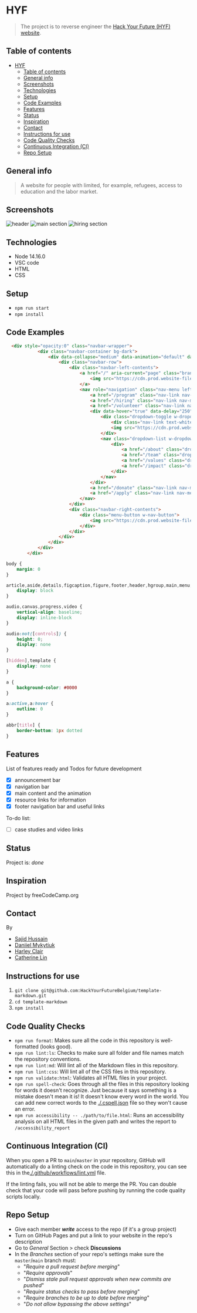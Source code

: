 # HYF

> The project is to reverse engineer the
> [Hack Your Future (HYF) website](https://www.hackyourfuture.net/).

## Table of contents

- [HYF](#hyf)
  - [Table of contents](#table-of-contents)
  - [General info](#general-info)
  - [Screenshots](#screenshots)
  - [Technologies](#technologies)
  - [Setup](#setup)
  - [Code Examples](#code-examples)
  - [Features](#features)
  - [Status](#status)
  - [Inspiration](#inspiration)
  - [Contact](#contact)
  - [Instructions for use](#instructions-for-use)
  - [Code Quality Checks](#code-quality-checks)
  - [Continuous Integration (CI)](#continuous-integration-ci)
  - [Repo Setup](#repo-setup)

## General info

> A website for people with limited, for example, refugees, access to education
> and the labor market.

## Screenshots

![header](./planning/screenshot-1.png)
![main section](./planning/screenshot-2.png)
![hiring section](./planning/screenshot-3.png)

## Technologies

- Node 14.16.0
- VSC code
- HTML
- CSS

## Setup

- `npm run start`
- `npm install`

## Code Examples

```HTML
  <div style="opacity:0" class="navbar-wrapper">
            <div class="navbar-container bg-dark">
                <div data-collapse="medium" data-animation="default" data-duration="400" data-easing="ease" data-easing2="ease" role="banner" class="navbar w-nav">
                    <div class="navbar-row">
                        <div class="navbar-left-contents">
                            <a href="/" aria-current="page" class="brand w-nav-brand w--current">
                                <img src="https://cdn.prod.website-files.com/62745a1007e49e2461fb7ecd/62745a1007e49e6f2afb7fd1_HYF.svg" height="50" alt=""/>
                            </a>
                            <nav role="navigation" class="nav-menu left w-nav-menu">
                                <a href="/program" class="nav-link nav-menu-item text-white w-nav-link">THE PROGRAM</a>
                                <a href="/hiring" class="nav-link nav-menu-item text-white w-nav-link">HIRE A TALENT</a>
                                <a href="/volunteer" class="nav-link nav-menu-item text-white w-nav-link">VOLUNTEER</a>
                                <div data-hover="true" data-delay="250" class="dropdown nav-menu-item w-dropdown">
                                    <div class="dropdown-toggle w-dropdown-toggle">
                                        <div class="nav-link text-white">ABOUT US</div>
                                        <img src="https://cdn.prod.website-files.com/62745a1007e49e2461fb7ecd/62745a1007e49e23a7fb7f2f_icon-dropdown-arrow-white.svg" alt="" class="dropdown-icon"/>
                                    </div>
                                    <nav class="dropdown-list w-dropdown-list">
                                        <div>
                                            <a href="/about" class="dropdown-link w-dropdown-link">Organisation</a>
                                            <a href="/team" class="dropdown-link w-dropdown-link">Team</a>
                                            <a href="/values" class="dropdown-link w-dropdown-link">Values</a>
                                            <a href="/impact" class="dropdown-link w-dropdown-link">Impact</a>
                                        </div>
                                    </nav>
                                </div>
                                <a href="/donate" class="nav-link nav-menu-item text-white w-nav-link">DONATE</a>
                                <a href="/apply" class="nav-link nav-menu-item text-white w-nav-link">JOIN THE PROGRAM</a>
                            </nav>
                        </div>
                        <div class="navbar-right-contents">
                            <div class="menu-button w-nav-button">
                                <img src="https://cdn.prod.website-files.com/62745a1007e49e2461fb7ecd/62745a1007e49e6846fb7f56_icon-menu-white.svg" loading="lazy" alt="" class="menu-button-image"/>
                            </div>
                        </div>
                    </div>
                </div>
            </div>
        </div>
```

```CSS
body {
    margin: 0
}

article,aside,details,figcaption,figure,footer,header,hgroup,main,menu,nav,section,summary {
    display: block
}

audio,canvas,progress,video {
    vertical-align: baseline;
    display: inline-block
}

audio:not([controls]) {
    height: 0;
    display: none
}

[hidden],template {
    display: none
}

a {
    background-color: #0000
}

a:active,a:hover {
    outline: 0
}

abbr[title] {
    border-bottom: 1px dotted
}

```

## Features

List of features ready and Todos for future development

- [x] announcement bar
- [x] navigation bar
- [x] main content and the animation
- [x] resource links for information
- [x] footer navigation bar and useful links

To-do list:

- [ ] case studies and video links

## Status

Project is: _done_

## Inspiration

Project by freeCodeCamp.org

## Contact

By

- [Sajid Hussain](https://github.com/SajidHussainabbasi)
- [Daniiel Mykytiuk](https://github.com/danmkt00)
- [Harley Clair](https://github.com/harley-dane)
- [Catherine Lin](https://github.com/boba-milktea)

## Instructions for use

<!-- a guide to using this repository -->

1. `git clone git@github.com:HackYourFutureBelgium/template-markdown.git`
2. `cd template-markdown`
3. `npm install`

## Code Quality Checks

- `npm run format`: Makes sure all the code in this repository is well-formatted
  (looks good).
- `npm run lint:ls`: Checks to make sure all folder and file names match the
  repository conventions.
- `npm run lint:md`: Will lint all of the Markdown files in this repository.
- `npm run lint:css`: Will lint all of the CSS files in this repository.
- `npm run validate:html`: Validates all HTML files in your project.
- `npm run spell-check`: Goes through all the files in this repository looking
  for words it doesn't recognize. Just because it says something is a mistake
  doesn't mean it is! It doesn't know every word in the world. You can add new
  correct words to the [./.cspell.json](./.cspell.json) file so they won't cause
  an error.
- `npm run accessibility -- ./path/to/file.html`: Runs an accessibility analysis
  on all HTML files in the given path and writes the report to
  `/accessibility_report`

## Continuous Integration (CI)

When you open a PR to `main`/`master` in your repository, GitHub will
automatically do a linting check on the code in this repository, you can see
this in the[./.github/workflows/lint.yml](./.github/workflows/lint.yml) file.

If the linting fails, you will not be able to merge the PR. You can double check
that your code will pass before pushing by running the code quality scripts
locally.

## Repo Setup

- Give each member **_write_** access to the repo (if it's a group project)
- Turn on GitHub Pages and put a link to your website in the repo's description
- Go to _General_ Section > check **Discussions**
- In the _Branches_ section of your repo's settings make sure the
  `master`/`main` branch must:
  - "_Require a pull request before merging_"
  - "_Require approvals_"
  - "_Dismiss stale pull request approvals when new commits are pushed_"
  - "_Require status checks to pass before merging_"
  - "_Require branches to be up to date before merging_"
  - "_Do not allow bypassing the above settings_"

</details>
